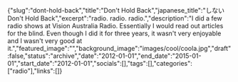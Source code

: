 {"slug":"dont-hold-back","title":"Don't Hold Back","japanese_title":"しない Don't Hold Back","excerpt":"radio. radio. radio.","description":"I did a few radio shows at Vision Australia Radio. Essentially I would read out articles for the blind. Even though I did it for three years, it wasn't very enjoyable and I wasn't very good at it.","featured_image":"","background_image":"images/cool/coola.jpg","draft":false,"status":"archive","date":"2012-01-01","end_date":"2015-01-01","start_date":"2012-01-01","socials":[],"tags":[],"categories":["radio"],"links":[]}